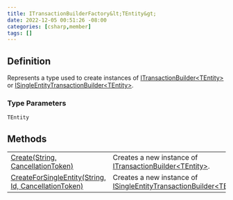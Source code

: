 ```yaml
---
title: ITransactionBuilderFactory&lt;TEntity&gt;
date: 2022-12-05 00:51:26 -08:00
categories: [csharp,member]
tags: []
---
```


## Definition

Represents a type used to create instances of <a href='/posts/csharp.member.entitydb.abstractions.transactions.builders.itransactionbuilder`1/'>ITransactionBuilder&lt;TEntity&gt;</a> or
<a href='/posts/csharp.member.entitydb.abstractions.transactions.builders.isingleentitytransactionbuilder`1/'>ISingleEntityTransactionBuilder&lt;TEntity&gt;</a>.

### Type Parameters
`TEntity`<br />
## Methods
<table><tr><td><!--/posts/csharp.member.entitydb.abstractions.transactions.builders.itransactionbuilderfactory`1.create/--><a href='#'>Create(String, CancellationToken)</a></td><td>
Creates a new instance of <a href='/posts/csharp.member.entitydb.abstractions.transactions.builders.itransactionbuilder`1/'>ITransactionBuilder&lt;TEntity&gt;</a>.
</td></tr><tr><td><!--/posts/csharp.member.entitydb.abstractions.transactions.builders.itransactionbuilderfactory`1.createforsingleentity/--><a href='#'>CreateForSingleEntity(String, Id, CancellationToken)</a></td><td>
Creates a new instance of <a href='/posts/csharp.member.entitydb.abstractions.transactions.builders.isingleentitytransactionbuilder`1/'>ISingleEntityTransactionBuilder&lt;TEntity&gt;</a>.
</td></tr></table>
